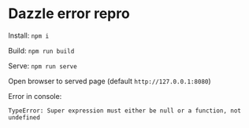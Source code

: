 # Dazzle error repro

Install: `npm i`

Build: `npm run build`

Serve: `npm run serve`

Open browser to served page (default `http://127.0.0.1:8080`)

Error in console:
```
TypeError: Super expression must either be null or a function, not undefined
```
